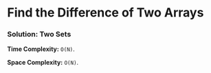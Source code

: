 # Find the Difference of Two Arrays

### Solution: Two Sets
**Time Complexity:** `O(N)`.

**Space Complexity:** `O(N)`.